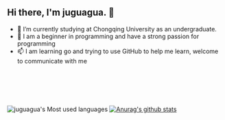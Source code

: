 
<h2> Hi there, I'm juguagua. 👋 </h2>

- 🔭 I’m currently studying at Chongqing University as an undergraduate.<br>
- 🌱 I am a beginner in programming and have a strong passion for programming  <br>
- 📫 I am learning go and trying to use GitHub to help me learn, welcome to communicate with me  <br>     
<br>
<br>
<br>
<br>



![juguagua's Most used languages](https://github-readme-stats.vercel.app/api/top-langs/?username=juguagua&layout=compact&hide_border=true&langs_count=10)
[![Anurag's github stats](https://github-readme-stats.vercel.app/api?username=juguagua)](https://github.com/juguagua/github-readme-stats)
